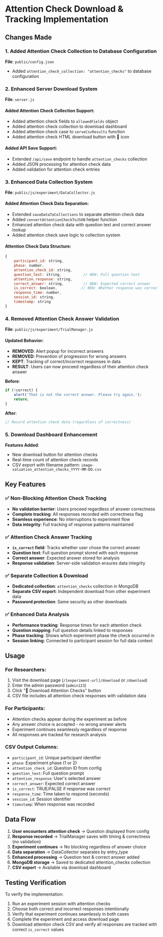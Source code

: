 # Attention Check Download & Tracking Implementation

## Changes Made

### 1. Added Attention Check Collection to Database Configuration
**File**: `public/config.json`
- Added `attention_check_collection: "attention_checks"` to database configuration

### 2. Enhanced Server Download System
**File**: `server.js`

#### Added Attention Check Collection Support:
- Added attention check fields to `allowedFields` object
- Added attention check collection to download dashboard
- Added attention check case to `serveCsvResults` function
- Added attention check HTML download button with 🎯 icon

#### Added API Save Support:
- Extended `/api/save` endpoint to handle `attention_checks` collection
- Added JSON processing for attention check data
- Added validation for attention check entries

### 3. Enhanced Data Collection System
**File**: `public/js/experiment/DataCollector.js`

#### Added Attention Check Data Separation:
- Extended `saveDataToCollections` to separate attention check data
- Added `convertAttentionCheckToJSON` helper function
- Enhanced attention check data with question text and correct answer lookup
- Added attention check save logic to collection system

#### Attention Check Data Structure:
```javascript
{
    participant_id: string,
    phase: number,
    attention_check_id: string,
    question_text: string,          // NEW: Full question text
    attention_response: string,
    correct_answer: string,         // NEW: Expected correct answer
    is_correct: boolean,           // NEW: Whether response was correct
    response_time: number,
    session_id: string,
    timestamp: string
}
```

### 4. Removed Attention Check Answer Validation
**File**: `public/js/experiment/TrialManager.js`

#### Updated Behavior:
- **REMOVED**: Alert popup for incorrect answers
- **REMOVED**: Prevention of progression for wrong answers
- **KEPT**: Tracking of correct/incorrect responses in data
- **RESULT**: Users can now proceed regardless of their attention check answer

**Before**: 
```javascript
if (!correct) {
    alert('That is not the correct answer. Please try again.');
    return;
}
```

**After**:
```javascript
// Record attention check data (regardless of correctness)
```

### 5. Download Dashboard Enhancement
**Features Added**:
- New download button for attention checks
- Real-time count of attention check records
- CSV export with filename pattern: `image-valuation_attention_checks_YYYY-MM-DD.csv`

## Key Features

### ✅ Non-Blocking Attention Check Tracking
- **No validation barrier**: Users proceed regardless of answer correctness
- **Complete tracking**: All responses recorded with correctness flag
- **Seamless experience**: No interruptions to experiment flow
- **Data integrity**: Full tracking of response patterns maintained

### ✅ Attention Check Answer Tracking
- **`is_correct` field**: Tracks whether user chose the correct answer
- **Question text**: Full question prompt stored with each response
- **Correct answer**: Expected answer stored for analysis
- **Response validation**: Server-side validation ensures data integrity

### ✅ Separate Collection & Download
- **Dedicated collection**: `attention_checks` collection in MongoDB
- **Separate CSV export**: Independent download from other experiment data
- **Password protection**: Same security as other downloads

### ✅ Enhanced Data Analysis
- **Performance tracking**: Response times for each attention check
- **Question mapping**: Full question details linked to responses  
- **Phase tracking**: Shows which experiment phase the check occurred in
- **Session linking**: Connected to participant session for full data context

## Usage

### For Researchers:
1. Visit the download page (`/[experiment-url]/download` or `/download`)
2. Enter the admin password (`admin123`)
3. Click "🎯 Download Attention Checks" button
4. CSV file includes all attention check responses with validation data

### For Participants:
- Attention checks appear during the experiment as before
- Any answer choice is accepted - no wrong answer alerts
- Experiment continues seamlessly regardless of response
- All responses are tracked for research analysis

### CSV Output Columns:
- `participant_id`: Unique participant identifier
- `phase`: Experiment phase (1 or 2)
- `attention_check_id`: Question ID from config
- `question_text`: Full question prompt
- `attention_response`: User's selected answer
- `correct_answer`: Expected correct answer
- `is_correct`: TRUE/FALSE if response was correct
- `response_time`: Time taken to respond (seconds)
- `session_id`: Session identifier
- `timestamp`: When response was recorded

## Data Flow

1. **User encounters attention check** → Question displayed from config
2. **Response recorded** → TrialManager saves with timing & correctness (no validation)
3. **Experiment continues** → No blocking regardless of answer choice
4. **Data separation** → DataCollector separates by entry_type
5. **Enhanced processing** → Question text & correct answer added
6. **MongoDB storage** → Saved to dedicated attention_checks collection
7. **CSV export** → Available via download dashboard

## Testing Verification

To verify the implementation:
1. Run an experiment session with attention checks
2. Choose both correct and incorrect responses intentionally
3. Verify that experiment continues seamlessly in both cases
4. Complete the experiment and access download page
5. Download attention check CSV and verify all responses are tracked with correct `is_correct` values
